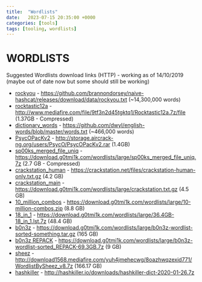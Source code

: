 ```yaml
---
title:  "Wordlists"
date:   2023-07-15 20:35:00 +0000
categories: [tools]
tags: [tooling, wordlists]
---
```



WORDLISTS
=========

Suggested Wordlists download links (HTTP) - working as of 14/10/2019 (maybe out of date now but some should still be working)

* [rockyou] - https://github.com/brannondorsey/naive-hashcat/releases/download/data/rockyou.txt (~14,300,000 words)
* [rocktastic12a] - http://www.mediafire.com/file/9tf3n2d45tgktq1/Rocktastic12a.7z/file (1.37GB - Compressed)
* [dictionary_words] - https://github.com/dwyl/english-words/blob/master/words.txt (~466,000 words)
* [PsycOPacKv2] - http://storage.aircrack-ng.org/users/PsycO/PsycOPacKv2.rar (1.4GB)
* [sp00ks_merged_file_uniq] - https://download.g0tmi1k.com/wordlists/large/sp00ks_merged_file_uniq.7z (2.7 GB - Compressed)
* [crackstation_human] - https://crackstation.net/files/crackstation-human-only.txt.gz (4.2 GB)
* [crackstation_main] - https://download.g0tmi1k.com/wordlists/large/crackstation.txt.gz (4.5 GB)
* [10_million_combos] - https://download.g0tmi1k.com/wordlists/large/10-million-combos.zip (8.8 GB)
* [18_in_1] - https://download.g0tmi1k.com/wordlists/large/36.4GB-18_in_1.lst.7z (48.4 GB)
* [b0n3z] - https://download.g0tmi1k.com/wordlists/large/b0n3z-wordlist-sorted-something.tar.gz (165 GB)
* [b0n3z REPACK] - https://download.g0tmi1k.com/wordlists/large/b0n3z-wordlist-sorted_REPACK-69.3GB.7z (9 GB)
* [sheez] - http://download1568.mediafire.com/yuh4jmehecwg/8oazhwqzexid771/WordlistBySheez_v8.7z (166.17 GB)
* [hashkiller] - http://hashkiller.io/downloads/hashkiller-dict-2020-01-26.7z

[rockyou]: https://github.com/brannondorsey/naive-hashcat/releases/download/data/rockyou.txt (~14,300,000 words)
[rocktastic12a]: http://www.mediafire.com/file/9tf3n2d45tgktq1/Rocktastic12a.7z/file (1.37GB - Compressed)
[dictionary_words]: https://github.com/dwyl/english-words/blob/master/words.txt (~466,000 words)
[PsycOPacKv2]: http://storage.aircrack-ng.org/users/PsycO/PsycOPacKv2.rar (1.4GB)
[sp00ks_merged_file_uniq]: https://download.g0tmi1k.com/wordlists/large/sp00ks_merged_file_uniq.7z (2.7 GB - Compressed)
[crackstation_human]: https://crackstation.net/files/crackstation-human-only.txt.gz (4.2 GB)
[crackstation_main]: https://download.g0tmi1k.com/wordlists/large/crackstation.txt.gz (4.5 GB)
[10_million_combos]: https://download.g0tmi1k.com/wordlists/large/10-million-combos.zip (8.8 GB)
[18_in_1]: https://download.g0tmi1k.com/wordlists/large/36.4GB-18_in_1.lst.7z (48.4 GB)
[b0n3z]: https://download.g0tmi1k.com/wordlists/large/b0n3z-wordlist-sorted-something.tar.gz (165 GB)
[b0n3z REPACK]: https://download.g0tmi1k.com/wordlists/large/b0n3z-wordlist-sorted_REPACK-69.3GB.7z
[sheez]: http://download1568.mediafire.com/yuh4jmehecwg/8oazhwqzexid771/WordlistBySheez_v8.7z
[hashkiller]: http://hashkiller.io/downloads/hashkiller-dict-2020-01-26.7z





